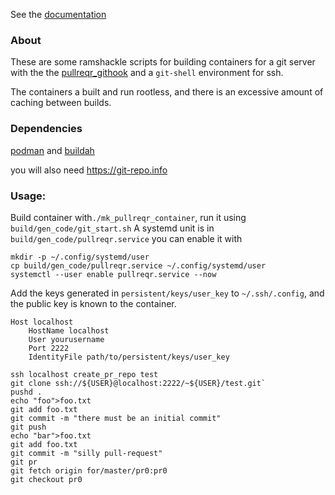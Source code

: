 
See the [documentation](https://pullreqr.github.io)

### About

These are some ramshackle scripts for building containers for a git server with the the [pullreqr_githook](https://github.com/ratmice/pullreqr_githook)
and a `git-shell` environment for ssh.

The containers a built and run rootless, and there is an excessive amount of caching between builds.

### Dependencies

[podman](https://github.com/containers/podman) and [buildah](https://github.com/containers/buildah)

you will also need https://git-repo.info

### Usage:
Build container with`./mk_pullreqr_container`, run it using `build/gen_code/git_start.sh`
A systemd unit is in `build/gen_code/pullreqr.service` you can enable it with
```
mkdir -p ~/.config/systemd/user
cp build/gen_code/pullreqr.service ~/.config/systemd/user
systemctl --user enable pullreqr.service --now
```

Add the keys generated in `persistent/keys/user_key` to `~/.ssh/.config`,
and the public key is known to the container.

```
Host localhost
    HostName localhost 
    User yourusername
    Port 2222
    IdentityFile path/to/persistent/keys/user_key
```

```
ssh localhost create_pr_repo test
git clone ssh://${USER}@localhost:2222/~${USER}/test.git`
pushd .
echo "foo">foo.txt
git add foo.txt
git commit -m "there must be an initial commit"
git push
echo "bar">foo.txt
git add foo.txt
git commit -m "silly pull-request"
git pr
git fetch origin for/master/pr0:pr0
git checkout pr0
```

